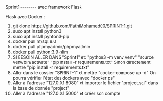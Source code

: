 Sprint1 -------- avec framework Flask

Flask avec Docker :
1. git clone https://github.com/FathiMohamed00/SPRINT-1.git
2. sudo apt install python3
3. sudo apt install pyhton3-pip
4. docker pull mysql:8.0
5. docker pull phpmyadmin/phpmyadmin
6. docker pull python:3.9-slim
7. SI BESOIN ALLER DANS "Sprint1" et: "python3 -m venv venv"
                                      "source venv/bin/activate"
                                      "pip install -r requirements.txt"
  Sinon directement mettre "pip install -r requirements.txt"
8. Aller dans le dossier "SPRINT-1" et mettre "docker-compose up -d"
   On pourra vérifier l'état des dockers avec "docker ps"
9. Aller à l'adresse "127.0.0.1:8080" et importer le fichier "project.sql" dans la base de donnée "project"
10. Aller à l'adresse "127.0.0.1:5000" et créer son compte


